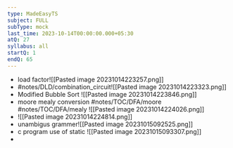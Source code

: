 ```yaml
---
type: MadeEasyTS
subject: FULL
subType: mock
last_time: 2023-10-14T00:00:00.000+05:30
atQ: 27
syllabus: all
startQ: 1
endQ: 65
---
```

- load factor![[Pasted image 20231014223257.png]]
- #notes/DLD/combination_circuit![[Pasted image 20231014223323.png]]
- Modified Bubble Sort ![[Pasted image 20231014223846.png]]
- moore mealy conversion #notes/TOC/DFA/moore #notes/TOC/DFA/mealy  ![[Pasted image 20231014224026.png]]
- ![[Pasted image 20231014224814.png]]
- unambigus grammer![[Pasted image 20231015092525.png]]
- c program use of static ![[Pasted image 20231015093307.png]]
- 